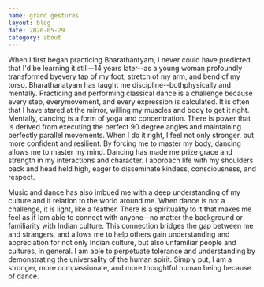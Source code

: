 ```yaml
---
name: grand gestures
layout: blog
date: 2020-05-29
category: about
---
```

When I first began practicing Bharathantyam, I never could have predicted that I'd be learning it still--14 years later--as a young woman profoundly transformed byevery tap of my foot, stretch of my arm, and bend of my torso. Bharathanatyam has taught me discipline--bothphysically and mentally. Practicing and performing classical dance is a challenge because every step, everymovement, and every expression is calculated. It is often that I have stared at the mirror, willing my muscles and body to get it right. Mentally, dancing is a form of yoga and concentration. There is power that is derived from executing the perfect 90 degree angles and maintaining perfectly parallel movements. When I do it right, I feel not only stronger, but more confident and resilient. By forcing me to master my body, dancing allows me to master my mind. Dancing has made me prize grace and strength in my interactions and character. I approach life with my shoulders back and head held high, eager to disseminate kindess, consciousness, and respect.

Music and dance has also imbued me with a deep understanding of my culture and it relation to the world around me. When dance is not a challenge, it is light, like a feather. There is a spirituality to it that makes me feel as if Iam able to connect with anyone--no matter the background or familiarity with Indian culture. This connection bridges the gap between me and strangers, and allows me to help others gain understanding and appreciation for not only Indian culture, but also unfamiliar people and cultures, in general. I am able to perpetuate tolerance and understanding by demonstrating the universality of the human spirit. Simply put, I am a stronger, more compassionate, and more thoughtful human being because of dance.
